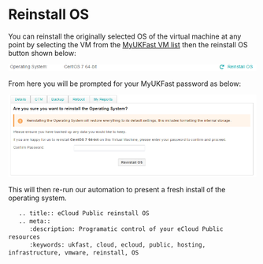 # Reinstall OS

You can reinstall the originally selected OS of the virtual machine at any point by selecting the VM from the [MyUKFast VM list](https://portal.ans.co.uk/ecloud-public) then the reinstall OS button shown below:

![reinstallOS](files/reinstallOS.png)

From here you will be prompted for your MyUKFast password as below:

![confirmReinstall](files/confirmReinstall.png)

This will then re-run our automation to present a fresh install of the operating system.

```eval_rst
   .. title:: eCloud Public reinstall OS
   .. meta::
      :description: Programatic control of your eCloud Public resources
      :keywords: ukfast, cloud, ecloud, public, hosting, infrastructure, vmware, reinstall, OS
```
